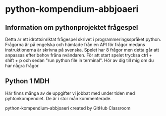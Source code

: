 # python-kompendium-abbjoaeri
## Information om pythonprojektet frågespel
Detta är ett idrottsinriktat frågespel skrivet i programmeringsspråket python. Frågorna är på engelska och hämtade från en API för frågor medans instruktionerna är skrivna på svenska. Spelet har 8 frågor men detta går att anpassas efter behov fråna nvändaren. För att start spelet trycksa ctrl + shift + p och sedan "run python file in terminal". Hör av dig till mig om du har några frågor. 

## Python 1 MDH
Här finns många av de uppgifter vi jobbat med under tiden med pyhtonkompendiet. De är i stor mån kommenterade. 


python-kompendium-abbjoaeri created by GitHub Classroom
